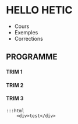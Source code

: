 HELLO HETIC
========

 - Cours
 - Exemples
 - Corrections

## PROGRAMME

#### TRIM 1

#### TRIM 2

#### TRIM 3

	:::html
		<div>test</div>
